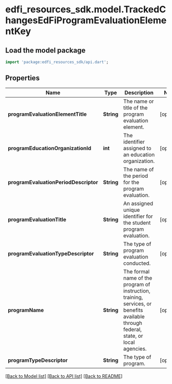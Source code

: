 # edfi_resources_sdk.model.TrackedChangesEdFiProgramEvaluationElementKey

## Load the model package
```dart
import 'package:edfi_resources_sdk/api.dart';
```

## Properties
Name | Type | Description | Notes
------------ | ------------- | ------------- | -------------
**programEvaluationElementTitle** | **String** | The name or title of the program evaluation element. | [optional] 
**programEducationOrganizationId** | **int** | The identifier assigned to an education organization. | [optional] 
**programEvaluationPeriodDescriptor** | **String** | The name of the period for the program evaluation. | [optional] 
**programEvaluationTitle** | **String** | An assigned unique identifier for the student program evaluation. | [optional] 
**programEvaluationTypeDescriptor** | **String** | The type of program evaluation conducted. | [optional] 
**programName** | **String** | The formal name of the program of instruction, training, services, or benefits available through federal, state, or local agencies. | [optional] 
**programTypeDescriptor** | **String** | The type of program. | [optional] 

[[Back to Model list]](../README.md#documentation-for-models) [[Back to API list]](../README.md#documentation-for-api-endpoints) [[Back to README]](../README.md)


